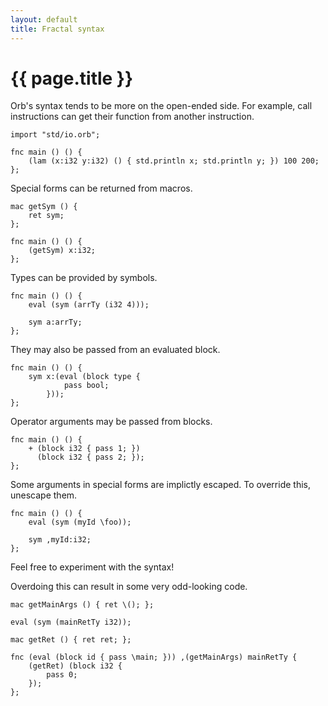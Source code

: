 ```yaml
---
layout: default
title: Fractal syntax
---
```

# {{ page.title }}

Orb's syntax tends to be more on the open-ended side. For example, call instructions can get their function from another instruction.

```
import "std/io.orb";

fnc main () () {
    (lam (x:i32 y:i32) () { std.println x; std.println y; }) 100 200;
};
```

Special forms can be returned from macros.

```
mac getSym () {
    ret sym;
};

fnc main () () {
    (getSym) x:i32;
};
```

Types can be provided by symbols.

```
fnc main () () {
    eval (sym (arrTy (i32 4)));

    sym a:arrTy;
};
```

They may also be passed from an evaluated block.

```
fnc main () () {
    sym x:(eval (block type {
            pass bool;
        }));
};
```

Operator arguments may be passed from blocks.

```
fnc main () () {
    + (block i32 { pass 1; })
      (block i32 { pass 2; });
};
```

Some arguments in special forms are implictly escaped. To override this, unescape them.

```
fnc main () () {
    eval (sym (myId \foo));

    sym ,myId:i32;
};
```

Feel free to experiment with the syntax!

Overdoing this can result in some very odd-looking code.

```
mac getMainArgs () { ret \(); };

eval (sym (mainRetTy i32));

mac getRet () { ret ret; };

fnc (eval (block id { pass \main; })) ,(getMainArgs) mainRetTy {
    (getRet) (block i32 {
        pass 0;
    });
};
```